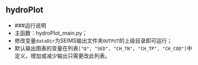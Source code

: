 ## hydroPlot

+ ###运行说明
 + 主函数：hydroPlot_main.py；
 + 修改变量`dataDir`为SEIMS输出文件夹`OUTPUT`的上级目录即可运行；
 + 默认输出图表的变量在列表`["Q", "SED", "CH_TN", "CH_TP", "CH_COD"]`中定义，增加或减少输出只需更改此列表。

